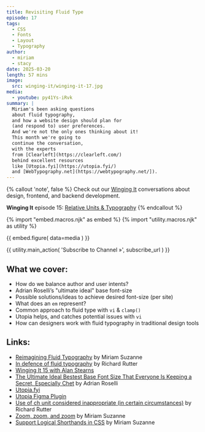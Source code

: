 ```yaml
---
title: Revisiting Fluid Type
episode: 17
tags:
  - CSS
  - Fonts
  - Layout
  - Typography
author:
  - miriam
  - stacy
date: 2025-03-20
length: 57 mins
image:
  src: winging-it/winging-it-17.jpg
media:
  - youtube: py41Ys-iRvk
summary: |
  Miriam's been asking questions
  about fluid typography,
  and how a website design should plan for
  (and respond to) user preferences.
  And we're not the only ones thinking about it!
  This month we're going to
  continue the conversation,
  with the experts
  from [Clearleft](https://clearleft.com/)
  behind excellent resources
  like [Utopia.fyi](https://utopia.fyi/)
  and [WebTypography.net](https://webtypography.net/]).
---
```


{% callout 'note', false %}
Check out our [Winging It](/wingingit/)
conversations about design, frontend,
and backend development.

**Winging It** episode 15: [Relative Units & Typography](/2025/01/24/winging-it-15/)
{% endcallout %}

{% import "embed.macros.njk" as embed %}
{% import "utility.macros.njk" as utility %}

{{ embed.figure(
  data=media
) }}

{{ utility.main_action(
  'Subscribe to Channel »',
  subscribe_url
) }}

 ## What we cover:

- How do we balance author and user intents?
- Adrian Roselli’s "ultimate ideal" base font-size
- Possible solutions/ideas to achieve desired font-size (per site)
- What does an `em` represent?
- Common approach to fluid type with `vi` & `clamp()`
- Utopia helps, and catches potential issues with `vi`
- How can designers work with fluid typography in traditional design tools

## Links:

- [Reimagining Fluid Typography](/2025/02/12/fluid-type/) by Miriam Suzanne
- [In defence of fluid typography](https://clagnut.com/blog/2441/) by Richard Rutter
- [Winging It 15 with Alan Stearns](/2025/01/24/winging-it-15/)
- [The Ultimate Ideal Bestest Base Font Size That Everyone Is Keeping a Secret, Especially Chet](https://adrianroselli.com/2024/03/the-ultimate-ideal-bestest-base-font-size-that-everyone-is-keeping-a-secret-especially-chet.html) by Adrian Roselli
- [Utopia.fyi](https://utopia.fyi/)
- [Utopia Figma Plugin](https://www.figma.com/community/plugin/951884648789524000/utopia-fluid-type-space-calculator)
- [Use of ch unit considered inappropriate (in certain circumstances)](https://clagnut.com/blog/2432/) by Richard Rutter
- [Zoom, zoom, and zoom](/2024/07/09/zoomies/) by Miriam Suzanne
- [Support Logical Shorthands in CSS](/2025/03/20/logical-shorthand/) by Miriam Suzanne
